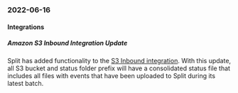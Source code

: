 ### 2022-06-16
#### Integrations
##### Amazon S3 Inbound Integration Update
Split has added functionality to the [S3 Inbound integration](https://help.split.io/hc/en-us/articles/360053674072-Amazon-S3). With this update, all S3 bucket and status folder prefix will have a consolidated status file that includes all files with events that have been uploaded to Split during its latest batch.
